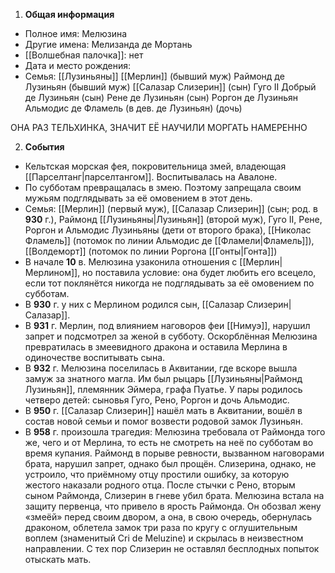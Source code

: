 1. **Общая информация**
 - Полное имя: Мелюзина
 - Другие имена: Мелизанда де Мортань
 - [[Волшебная палочка]]: нет
 - Дата и место рождения:
 - Семья: [[Лузиньяны]]
	[[Мерлин]] (бывший муж)
	Раймонд де Лузиньян (бывший муж)
	[[Салазар Слизерин]] (сын)
	Гуго II Добрый де Лузиньян (сын)
	Рене де Лузиньян (сын)
	Роргон де Лузиньян
	Альмодис де Фламель (в дев. де Лузиньян) (дочь)

ОНА РАЗ ТЕЛЬХИНКА, ЗНАЧИТ ЕЁ НАУЧИЛИ МОРГАТЬ НАМЕРЕННО

2. **События**
 - Кельтская морская фея, покровительница змей, владеющая [[Парселтанг|парселтангом]]. Воспитывалась на Авалоне.
 - По субботам превращалась в змею. Поэтому запрещала своим мужьям подглядывать за её омовением в этот день.
 - Семья: [[Мерлин]] (первый муж), [[Салазар Слизерин]] (сын; род. в **930** г.), Раймонд [[Лузиньяны|Лузиньян]] (второй муж), Гуго II, Рене, Роргон и Альмодис Лузиньяны (дети от второго брака), [[Николас Фламель]] (потомок по линии Альмодис де [[Фламели|Фламель]]), [[Волдеморт]] (потомок по линии Роргона [[Гонты|Гонта]])
 - В начале **10** в. Мелюзина узаконила отношения с [[Мерлин|Мерлином]], но поставила условие: она будет любить его всецело, если тот поклянётся никогда не подглядывать за её омовением по субботам.
 - В **930** г. у них с Мерлином родился сын, [[Салазар Слизерин|Салазар]].
 - В **931** г. Мерлин, под влиянием наговоров феи [[Нимуэ]], нарушил запрет и подсмотрел за женой в субботу. Оскорблённая Мелюзина превратилась в змеевидного дракона и оставила Мерлина в одиночестве воспитывать сына.
 - В **932** г. Мелюзина поселилась в Аквитании, где вскоре вышла замуж за знатного магла. Им был рыцарь [[Лузиньяны|Раймонд Лузиньян]], племянник Эймера, графа Пуатье. У пары родилось четверо детей: сыновья Гуго, Рено, Роргон и дочь Альмодис.
 - В **950** г. [[Салазар Слизерин]] нашёл мать в Аквитании, вошёл в состав новой семьи и помог возвести родовой замок Лузиньян.
 - В **958** г. произошла трагедия: Мелюзина требовала от Раймонда того же, чего и от Мерлина, то есть не смотреть на неё по субботам во время купания. Раймонд в порыве ревности, вызванном наговорами брата, нарушил запрет, однако был прощён. Слизерина, однако, не устроило, что приёмному отцу простили ошибку, за которую жестого наказали родного отца. После стычки с Рено, вторым сыном Раймонда, Слизерин в гневе убил брата. Мелюзина встала на защиту первенца, что привело в ярость Раймонда. Он обозвал жену «змеёй» перед своим двором, а она, в свою очередь, обернулась драконом, облетела замок три раза по кругу с оглушительным воплем (знаменитый Cri de Meluzine) и скрылась в неизвестном направлении. С тех пор Слизерин не оставлял бесплодных попыток отыскать мать.